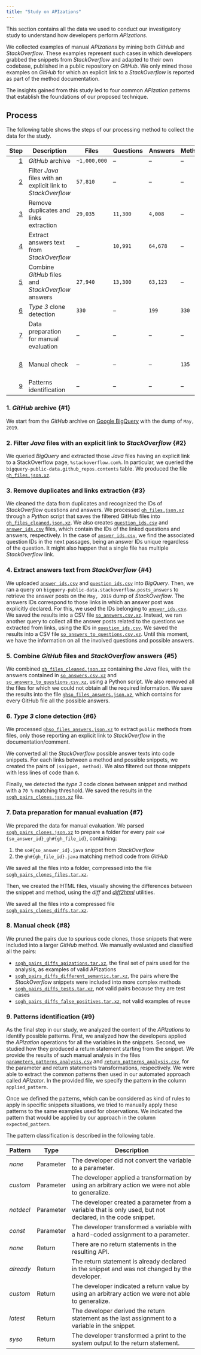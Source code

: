 ```yaml
---
title: "Study on APIzations"
---
```


This section contains all the data we used to conduct our investigatory study to understand how developers perform *APIzations*.

We collected examples of manual *APIzations* by mining both *GitHub* and *StackOverflow*.
These examples represent such cases in which developers grabbed the snippets from *StackOverflow* and adapted to their own codebase, published in a public repository on *GitHub*.
We only mined those examples on *GitHub* for which an explicit link to a *StackOverflow* is reported as part of the method documentation.

The insights gained from this study led to four common *APIzation* patterns that establish the foundations of our proposed technique.

[gh_files.json.xz]: /data/apizations/gh_files.json.xz
[gh_files_cleaned.json.xz]: /data/apizations/gh_files_cleaned.json.xz
[question_ids.csv]: /data/apizations/question_ids.csv
[answer_ids.csv]: /data/apizations/answer_ids.csv
[so_answers.csv.xz]: /data/apizations/so_answers.csv.xz
[so_answers_to_questions.csv.xz]: /data/apizations/so_answers_to_questions.csv.xz
[ghso_files_answers.json.xz]: /data/apizations/ghso_files_answers.json.xz
[sogh_pairs_clones.json.xz]: /data/apizations/sogh_pairs_clones.json.xz
[sogh_pairs_clones_files.tar.xz]: /data/apizations/sogh_pairs_clones_files.tar.xz
[sogh_pairs_clones_diffs.tar.xz]: /data/apizations/sogh_pairs_clones_diffs.tar.xz
[sogh_pairs_diffs_apizations.tar.xz]: /data/apizations/sogh_pairs_diffs_apizations.tar.xz
[sogh_pairs_diffs_different_semantic.tar.xz]: /data/apizations/sogh_pairs_diffs_different_semantic.tar.xz
[sogh_pairs_diffs_tests.tar.xz]: /data/apizations/sogh_pairs_diffs_tests.tar.xz
[sogh_pairs_diffs_false_positives.tar.xz]: /data/apizations/sogh_pairs_diffs_false_positives.tar.xz
[parameters_patterns_analysis.csv]: /data/apizations/parameters_patterns_analysis.csv
[return_patterns_analysis.csv]: /data/apizations/return_patterns_analysis.csv

## Process

The following table shows the steps of our processing method to collect the data for the study.

Step | Description | Files | Questions | Answers | Methods | Snippets | Pairs | Data
---: | --- | --- | --- | --- | --- | --- | --- | ---
[1](#1) | *GitHub* archive | `~1,000,000` | – | – | – | – | – | –
[2](#2) | Filter *Java* files with an explicit link to *StackOverflow* | `57,810` | – | – | – | – | – | [`gh_files.json.xz`][gh_files.json.xz]
[3](#3) | Remove duplicates and links extraction | `29,035` | `11,300` | `4,008` | – | – | – | [`gh_files_cleaned.json.xz`][gh_files_cleaned.json.xz] <br /> [`question_ids.csv`][question_ids.csv] <br /> [`answer_ids.csv`][answer_ids.csv]
[4](#4) | Extract answers text from *StackOverflow* | – | `10,991` | `64,678` | – | – | – | [`so_answers.csv.xz`][so_answers.csv.xz] <br /> [`so_answers_to_questions.csv.xz`][so_answers_to_questions.csv.xz]
[5](#5) | Combine *GitHub* files and *StackOverflow* answers | `27,940` | `13,300` | `63,123` | – | – | – | [`ghso_files_answers.json.xz`][ghso_files_answers.json.xz]
[6](#6) | *Type 3* clone detection | `330` | – | `199` | `330` | `199` | `330` | [`sogh_pairs_clones.json.xz`][sogh_pairs_clones.json.xz]
[7](#7) | Data preparation for manual evaluation | – | – | – | – | – | – | [`sogh_pairs_clones_files.tar.xz`][sogh_pairs_clones_files.tar.xz] <br /> [`sogh_pairs_clones_diffs.tar.xz`][sogh_pairs_clones_diffs.tar.xz]
[8](#8) | Manual check | – | – | – | `135` | `85` | `135` | [`sogh_pairs_diffs_apizations.tar.xz`][sogh_pairs_diffs_apizations.tar.xz] <br /> [`sogh_pairs_diffs_different_semantic.tar.xz`][sogh_pairs_diffs_different_semantic.tar.xz] <br /> [`sogh_pairs_diffs_tests.tar.xz`][sogh_pairs_diffs_tests.tar.xz] <br /> [`sogh_pairs_diffs_false_positives.tar.xz`][sogh_pairs_diffs_false_positives.tar.xz]
[9](#9) | Patterns identification | – | – | – | – | – | `135` | [`parameters_patterns_analysis.csv`][parameters_patterns_analysis.csv] <br /> [`return_patterns_analysis.csv`][return_patterns_analysis.csv]

### 1. *GitHub* archive {#1}

We start from the *GitHub* archive on [Google BigQuery](https://cloud.google.com/bigquery) with the dump of `May, 2019`.

### 2. Filter *Java* files with an explicit link to *StackOverflow* {#2}

We queried *BigQuery* and extracted those *Java* files having an explicit link to a StackOverflow page, `%stackoverflow.com%`.
In particular, we queried the `bigquery-public-data.github_repos.contents` table.
We produced the file [`gh_files.json.xz`][gh_files.json.xz].

### 3. Remove duplicates and links extraction {#3}

We cleaned the data from duplicates and recognized the IDs of *StackOverflow* questions and answers.
We processed [`gh_files.json.xz`][gh_files.json.xz] through a *Python* script that saves the filtered GitHub files into [`gh_files_cleaned.json.xz`][gh_files_cleaned.json.xz].
We also creates [`question_ids.csv`][question_ids.csv] and [`answer_ids.csv`][answer_ids.csv] files, which contain the IDs of the linked questions and answers, respectively.
In the case of [`answer_ids.csv`][answer_ids.csv], we find the associated question IDs in the next passages, being an answer IDs unique regardless of the question.
It might also happen that a single file has multiple *StackOverflow* link.

### 4. Extract answers text from *StackOverflow* {#4}

We uploaded [`answer_ids.csv`][answer_ids.csv] and [`question_ids.csv`][question_ids.csv] into *BigQuery*.
Then, we ran a query on `bigquery-public-data.stackoverflow.posts_answers` to retrieve the answer posts on the `May, 2019` dump of *StackOverflow*.
The answers IDs correspond to those links in which an answer post was explicitly declared.
For this, we used the IDs belonging to [`answer_ids.csv`][answer_ids.csv].
We saved the results into a CSV file [`so_answers.csv.xz`][so_answers.csv.xz].
Instead, we ran another query to collect all the answer posts related to the questions we extracted from links, using the IDs in [`question_ids.csv`][question_ids.csv].
We saved the results into a CSV file [`so_answers_to_questions.csv.xz`][so_answers_to_questions.csv.xz].
Until this moment, we have the information on all the involved questions and possible answers.

### 5. Combine *GitHub* files and *StackOverflow* answers {#5}

We combined [`gh_files_cleaned.json.xz`][gh_files_cleaned.json.xz] containing the *Java* files, with the answers contained in [`so_answers.csv.xz`][so_answers.csv.xz] and [`so_answers_to_questions.csv.xz`][so_answers_to_questions.csv.xz], using a Python script.
We also removed all the files for which we could not obtain all the required information.
We save the results into the file [`ghso_files_answers.json.xz`][ghso_files_answers.json.xz], which contains for every GitHub file all the possible answers.

### 6. *Type 3* clone detection {#6}

We processed [`ghso_files_answers.json.xz`][ghso_files_answers.json.xz] to extract `public` methods from files, only those reporting an explicit link to *StackOverflow* in the documentation/comment.

We converted all the *StackOverflow* possible answer texts into code snippets.
For each links between a method and possible snippets, we created the pairs of `(snippet, method)`.
We also filtered out those snippets with less lines of code than `6`.

Finally, we detected the *type 3* code clones between snippet and method with a `70 %` matching threshold.
We saved the results in the [`sogh_pairs_clones.json.xz`][sogh_pairs_clones.json.xz] file.

### 7. Data preparation for manual evaluation {#7}

We prepared the data for manual evaluation.
We parsed [`sogh_pairs_clones.json.xz`][sogh_pairs_clones.json.xz] to prepare a folder for every pair `so#{so_answer_id}_gh#{gh_file_id}`, containing:

1. the `so#{so_answer_id}.java` snippet from *StackOverflow*
2. the `gh#{gh_file_id}.java` matching method code from *GitHub*

We saved all the files into a folder, compressed into the file [`sogh_pairs_clones_files.tar.xz`][sogh_pairs_clones_files.tar.xz].

Then, we created the HTML files, visually showing the differences between the snippet and method, using the *diff* and [*diff2html*](https://diff2html.xyz) utilities.

We saved all the files into a compressed file [`sogh_pairs_clones_diffs.tar.xz`][sogh_pairs_clones_diffs.tar.xz].

### 8. Manual check {#8}

We pruned the pairs due to spurious code clones, those snippets that were included into a larger *GitHub* method.
We manually evaluated and classified all the pairs:

* [`sogh_pairs_diffs_apizations.tar.xz`][sogh_pairs_diffs_apizations.tar.xz], the final set of pairs used for the analysis, as examples of valid APIzations
* [`sogh_pairs_diffs_different_semantic.tar.xz`][sogh_pairs_diffs_different_semantic.tar.xz], the pairs where the *StackOverflow* snippets were included into more complex methods
* [`sogh_pairs_diffs_tests.tar.xz`][sogh_pairs_diffs_tests.tar.xz], not valid pairs because they are test cases
* [`sogh_pairs_diffs_false_positives.tar.xz`][sogh_pairs_diffs_false_positives.tar.xz], not valid examples of reuse

### 9. Patterns identification {#9}

As the final step in our study, we analyzed the content of the *APIzations* to identify possible patterns.
First, we analyzed how the developers applied the *APIzation* operations for all the variables in the snippets.
Second, we studied how they produced a return statement starting from the snippet.
We provide the results of such manual analysis in the files [`parameters_patterns_analysis.csv`][parameters_patterns_analysis.csv] and [`return_patterns_analysis.csv`][return_patterns_analysis.csv], for the parameter and return statements transformations, respectively.
We were able to extract the common patterns then used in our automated approach called *APIzator*.
In the provided file, we specify the pattern in the column `applied_pattern`.

Once we defined the patterns, which can be considered as kind of rules to apply in specific snippets situations, we tried to manually apply these patterns to the same examples used for observations.
We indicated the pattern that would be applied by our approach in the column `expected_pattern`.

The pattern classification is described in the following table.

Pattern | Type | Description
--- | --- | ---
*none* | Parameter | The developer did not convert the variable to a parameter.
*custom* | Parameter | The developer applied a transformation by using an arbitrary action we were not able to generalize.
*notdecl* | Parameter | The developer created a parameter from a variable that is only used, but not declared, in the code snippet.
*const* | Parameter | The developer transformed a variable with a hard-coded assignment to a parameter.
*none* | Return | There are no return statements in the resulting API.
*already* | Return | The return statement is already declared in the snippet and was not changed by the developer.
*custom* | Return | The developer indicated a return value by using an arbitrary action we were not able to generalize.
*latest* | Return | The developer derived the return statement as the last assignment to a variable in the snippet.
*syso* | Return | The developer transformed a print to the system output to the return statement.
